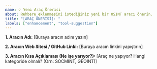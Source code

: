 ```yaml
---
name: 💡 Yeni Araç Önerisi
about: Rehbere eklenmesini istediğiniz yeni bir OSINT aracı önerin.
title: "[ARAÇ ÖNERİSİ]: "
labels: ["enhancement", "tool-suggestion"]
---
```


**1. Aracın Adı:**
[Buraya aracın adını yazın]

**2. Aracın Web Sitesi / GitHub Linki:**
[Buraya aracın linkini yapıştırın]

**3. Aracın Kısa Açıklaması (Ne işe yarıyor?):**
[Araç ne yapıyor? Hangi kategoride olmalı? (Örn: SOCMINT, GEOINT)]
